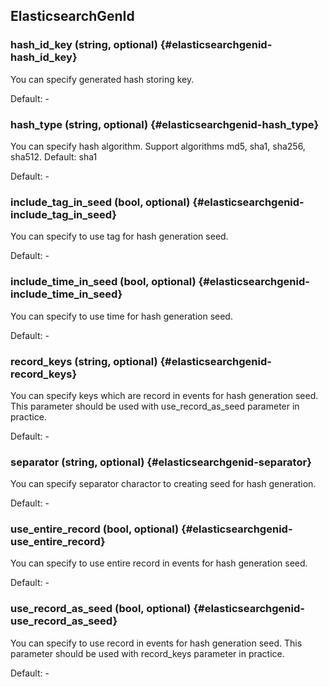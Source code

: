 ## ElasticsearchGenId

### hash_id_key (string, optional) {#elasticsearchgenid-hash_id_key}

You can specify generated hash storing key. 

Default: -

### hash_type (string, optional) {#elasticsearchgenid-hash_type}

You can specify hash algorithm. Support algorithms md5, sha1, sha256, sha512. Default: sha1 

Default: -

### include_tag_in_seed (bool, optional) {#elasticsearchgenid-include_tag_in_seed}

You can specify to use tag for hash generation seed. 

Default: -

### include_time_in_seed (bool, optional) {#elasticsearchgenid-include_time_in_seed}

You can specify to use time for hash generation seed. 

Default: -

### record_keys (string, optional) {#elasticsearchgenid-record_keys}

You can specify keys which are record in events for hash generation seed. This parameter should be used with use_record_as_seed parameter in practice. 

Default: -

### separator (string, optional) {#elasticsearchgenid-separator}

You can specify separator charactor to creating seed for hash generation. 

Default: -

### use_entire_record (bool, optional) {#elasticsearchgenid-use_entire_record}

You can specify to use entire record in events for hash generation seed. 

Default: -

### use_record_as_seed (bool, optional) {#elasticsearchgenid-use_record_as_seed}

You can specify to use record in events for hash generation seed. This parameter should be used with record_keys parameter in practice. 

Default: -



